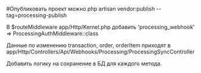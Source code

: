 #Опубликовать проект можно
php artisan vendor:publish --tag=processing-publish

В $routeMiddleware app/Http/Kernel.php добавить 
'processing_webhook' => ProcessingAuthMiddleware::class

Данные по изменению transaction, order, orderItem приходят в app/Http/Controllers/Api/Webhooks/Processing/ProcessingSyncController 

Добавить логику на сохранение в БД для каждого метода.
